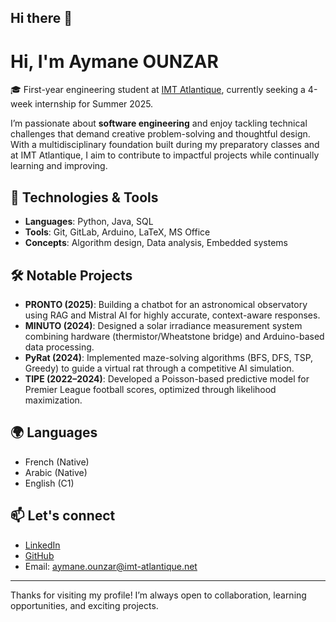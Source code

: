 ## Hi there 👋
# Hi, I'm Aymane OUNZAR

🎓 First-year engineering student at [IMT Atlantique](https://www.imt-atlantique.fr/en), currently seeking a 4-week internship for Summer 2025.

I’m passionate about **software engineering** and enjoy tackling technical challenges that demand creative problem-solving and thoughtful design. With a multidisciplinary foundation built during my preparatory classes and at IMT Atlantique, I aim to contribute to impactful projects while continually learning and improving.

## 🔧 Technologies & Tools
- **Languages**: Python, Java, SQL
- **Tools**: Git, GitLab, Arduino, LaTeX, MS Office
- **Concepts**: Algorithm design, Data analysis, Embedded systems

## 🛠️ Notable Projects
- **PRONTO (2025)**: Building a chatbot for an astronomical observatory using RAG and Mistral AI for highly accurate, context-aware responses.
- **MINUTO (2024)**: Designed a solar irradiance measurement system combining hardware (thermistor/Wheatstone bridge) and Arduino-based data processing.
- **PyRat (2024)**: Implemented maze-solving algorithms (BFS, DFS, TSP, Greedy) to guide a virtual rat through a competitive AI simulation.
- **TIPE (2022–2024)**: Developed a Poisson-based predictive model for Premier League football scores, optimized through likelihood maximization.

## 🌍 Languages
- French (Native)
- Arabic (Native)
- English (C1)

## 📫 Let's connect
- [LinkedIn](https://www.linkedin.com/in/aymane-ounzar)
- [GitHub](https://github.com/OUNZAR-Aymane)
- Email: aymane.ounzar@imt-atlantique.net

---

Thanks for visiting my profile! I’m always open to collaboration, learning opportunities, and exciting projects.

<!--
**OUNZAR-Aymane/OUNZAR-Aymane** is a ✨ _special_ ✨ repository because its `README.md` (this file) appears on your GitHub profile.

Here are some ideas to get you started:

- 🔭 I’m currently working on ...
- 🌱 I’m currently learning ...
- 👯 I’m looking to collaborate on ...
- 🤔 I’m looking for help with ...
- 💬 Ask me about ...
- 📫 How to reach me: ...
- 😄 Pronouns: ...
- ⚡ Fun fact: ...
-->
